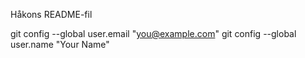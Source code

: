 Håkons README-fil

git config --global user.email "you@example.com"
  git config --global user.name "Your Name"